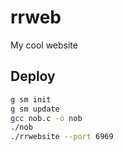 # rrweb
My cool website

## Deploy
```sh
g sm init
g sm update
gcc nob.c -o nob
./nob
./rrwebsite --port 6969
```
